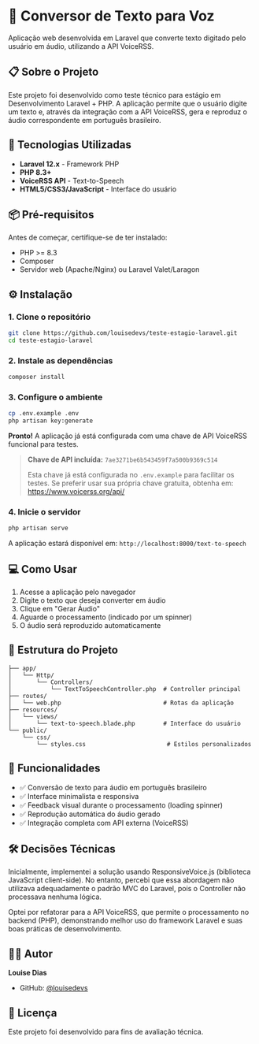 # 🎤 Conversor de Texto para Voz

Aplicação web desenvolvida em Laravel que converte texto digitado pelo usuário em áudio, utilizando a API VoiceRSS.

## 📋 Sobre o Projeto

Este projeto foi desenvolvido como teste técnico para estágio em Desenvolvimento Laravel + PHP. A aplicação permite que o usuário digite um texto e, através da integração com a API VoiceRSS, gera e reproduz o áudio correspondente em português brasileiro.

## 🚀 Tecnologias Utilizadas

- **Laravel 12.x** - Framework PHP
- **PHP 8.3+**
- **VoiceRSS API** - Text-to-Speech
- **HTML5/CSS3/JavaScript** - Interface do usuário

## 📦 Pré-requisitos

Antes de começar, certifique-se de ter instalado:

- PHP >= 8.3
- Composer
- Servidor web (Apache/Nginx) ou Laravel Valet/Laragon

## ⚙️ Instalação

### 1. Clone o repositório
```bash
git clone https://github.com/louisedevs/teste-estagio-laravel.git
cd teste-estagio-laravel
```

### 2. Instale as dependências
```bash
composer install
```

### 3. Configure o ambiente
```bash
cp .env.example .env
php artisan key:generate
```

**Pronto!** A aplicação já está configurada com uma chave de API VoiceRSS funcional para testes.

> **Chave de API incluída:** `7ae3271be6b543459f7a500b9369c514`
> 
> Esta chave já está configurada no `.env.example` para facilitar os testes. Se preferir usar sua própria chave gratuita, obtenha em: https://www.voicerss.org/api/

### 4. Inicie o servidor
```bash
php artisan serve
```

A aplicação estará disponível em: `http://localhost:8000/text-to-speech`

## 💻 Como Usar

1. Acesse a aplicação pelo navegador
2. Digite o texto que deseja converter em áudio
3. Clique em "Gerar Áudio"
4. Aguarde o processamento (indicado por um spinner)
5. O áudio será reproduzido automaticamente

## 📂 Estrutura do Projeto
```
├── app/
│   └── Http/
│       └── Controllers/
│           └── TextToSpeechController.php  # Controller principal
├── routes/
│   └── web.php                             # Rotas da aplicação
├── resources/
│   └── views/
│       └── text-to-speech.blade.php        # Interface do usuário
└── public/
    └── css/
        └── styles.css                       # Estilos personalizados
```

## 🎯 Funcionalidades

- ✅ Conversão de texto para áudio em português brasileiro
- ✅ Interface minimalista e responsiva
- ✅ Feedback visual durante o processamento (loading spinner)
- ✅ Reprodução automática do áudio gerado
- ✅ Integração completa com API externa (VoiceRSS)

## 🛠️ Decisões Técnicas

Inicialmente, implementei a solução usando ResponsiveVoice.js (biblioteca JavaScript client-side). No entanto, percebi que essa abordagem não utilizava adequadamente o padrão MVC do Laravel, pois o Controller não processava nenhuma lógica.

Optei por refatorar para a API VoiceRSS, que permite o processamento no backend (PHP), demonstrando melhor uso do framework Laravel e suas boas práticas de desenvolvimento.

## 👨‍💻 Autor

**Louise Dias**
- GitHub: [@louisedevs](https://github.com/louisedevs)

## 📄 Licença

Este projeto foi desenvolvido para fins de avaliação técnica.
